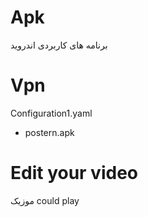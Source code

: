 # Apk
برنامه های کاربردی اندروید

# Vpn
Configuration1.yaml
* postern.apk


# Edit your video
موزیک could play


